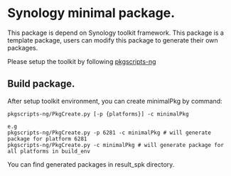 # Synology minimal package.

This package is depend on Synology toolkit framework.
This package is a template package, users can modify this package to generate their own packages.

Please setup the toolkit by following [pkgscripts-ng](https://github.com/SynologyOpenSource/pkgscripts-ng)

## Build package.
After setup toolkit environment, you can create minimalPkg by command:
```
pkgscripts-ng/PkgCreate.py [-p {platforms}] -c minimalPkg

e.g
pkgscripts-ng/PkgCreate.py -p 6281 -c minimalPkg # will generate package for platform 6281
pkgscripts-ng/PkgCreate.py -c minimalPkg # will generate package for all platforms in build_env
```

You can find generated packages in result_spk directory.
